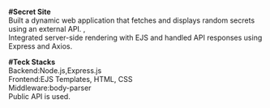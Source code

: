 <strong>#Secret Site </strong> <br/>
Built a dynamic web application that fetches and displays random secrets using an external API. ,<br/>Integrated server-side rendering with EJS and handled API responses using Express and Axios. <br/>

<strong> #Teck Stacks </strong> <br/>
Backend:Node.js,Express.js <br/>
Frontend:EJS Templates, HTML, CSS <br/>
Middleware:body-parser <br/>
Public API is used.
